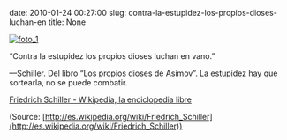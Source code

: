 date: 2010-01-24 00:27:00
slug: contra-la-estupidez-los-propios-dioses-luchan-en
title: None

[![foto_1][1]][1]

“Contra la estupidez los propios dioses luchan en vano.”

—Schiller. Del libro “Los propios dioses de Asimov”. La estupidez hay que sortearla, no se puede combatir.

[Friedrich Schiller - Wikipedia, la enciclopedia libre](http://es.wikipedia.org/wiki/Friedrich_Schiller)

(Source: [http://es.wikipedia.org/wiki/Friedrich_Schiller](http://es.wikipedia.org/wiki/Friedrich_Schiller))

[1]: file:///Users/jjdenis/jjdenis.github.com/static/2010-01-24-contra-la-estupidez-los-propios-dioses-luchan-en_foto1.jpg
